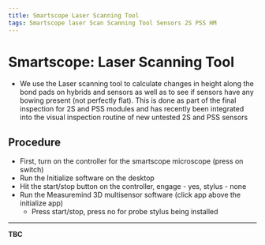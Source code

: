 ```yaml
---
title: Smartscope Laser Scanning Tool
tags: Smartscope laser Scan Scanning Tool Sensors 2S PSS HM  
---
```


# Smartscope: Laser Scanning Tool

* We use the Laser scanning tool to calculate changes in height along the bond pads on hybrids and sensors as well as to see if sensors have any bowing present (not perfectly flat). This is done as part of the final inspection for 2S and PSS modules and has recently been integrated into the visual inspection routine of new untested 2S and PSS sensors 

## Procedure
* First, turn on the controller for the smartscope microscope (press on switch)
* Run the Initialize software on the desktop
* Hit the start/stop button on the controller, engage - yes, stylus - none
* Run the Measuremind 3D multisensor software (click app above the initialize app)
    * Press start/stop, press no for probe stylus being installed 

----

 **TBC**
